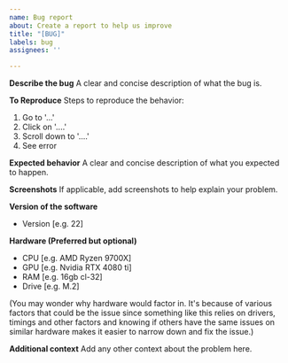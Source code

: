 ```yaml
---
name: Bug report
about: Create a report to help us improve
title: "[BUG]"
labels: bug
assignees: ''

---
```


**Describe the bug**
A clear and concise description of what the bug is.

**To Reproduce**
Steps to reproduce the behavior:
1. Go to '...'
2. Click on '....'
3. Scroll down to '....'
4. See error

**Expected behavior**
A clear and concise description of what you expected to happen.

**Screenshots**
If applicable, add screenshots to help explain your problem.

**Version of the software**
 - Version [e.g. 22]

**Hardware (Preferred but optional)**
- CPU [e.g. AMD Ryzen 9700X]
- GPU [e.g. Nvidia RTX 4080 ti]
- RAM [e.g. 16gb cl-32]
- Drive [e.g. M.2]

(You may wonder why hardware would factor in. It's because of various factors that could be the issue since something like this relies on drivers, timings and other factors and knowing if others have the same issues on similar hardware makes it easier to narrow down and fix the issue.)

**Additional context**
Add any other context about the problem here.
